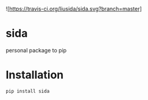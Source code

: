 ![https://travis-ci.org/liusida/sida.svg?branch=master]

# sida
personal package to pip

# Installation

```python
pip install sida
```
